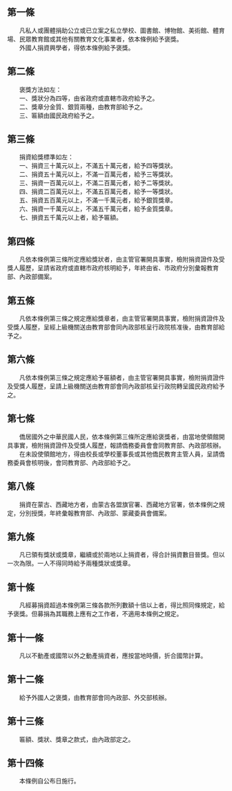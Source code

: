 第一條 
-------
　　凡私人或團體捐助公立或已立案之私立學校、圖書館、博物館、美術館、體育場、民眾教育館或其他有關教育文化事業者，依本條例給予褒獎。  
　　外國人捐資興學者，得依本條例給予褒獎。  


第二條 
-------
　　褒獎方法如左：  
　　一、獎狀分為四等，由省政府或直轄市政府給予之。  
　　二、獎章分金質、銀質兩種，由教育部給予之。  
　　三、匾額由國民政府給予之。  


第三條 
-------
　　捐資給獎標準如左：  
　　一、捐資三十萬元以上，不滿五十萬元者，給予四等獎狀。  
　　二、捐資五十萬元以上，不滿一百萬元者，給予三等獎狀。  
　　三、捐資一百萬元以上，不滿二百萬元者，給予二等獎狀。  
　　四、捐資二百萬元以上，不滿五百萬元者，給予一等獎狀。  
　　五、捐資五百萬元以上，不滿一千萬元者，給予銀質獎章。  
　　六、捐資一千萬元以上，不滿五千萬元者，給予金質獎章。  
　　七、損資五千萬元以上者，給予匾額。  


第四條 
-------
　　凡依本條例第三條所定應給獎狀者，由主管官署開具事實，檢附捐資證件及受獎人履歷，呈請省政府或直轄市政府核明給予，年終由省、市政府分別彙報教育部、內政部備案。  


第五條 
-------
　　凡依本條例第三條之規定應給獎章者，由主管官署開具事實，檢附捐資證件及受獎人履歷，呈經上級機關送由教育部會同內政部核呈行政院核准後，由教育部給予之。  


第六條 
-------
　　凡依本條例第三條之規定應給予匾額者，由主管官署開具事實，檢附捐資證件及受獎人履歷，呈請上級機關送由教育部會同內政部核呈行政院轉呈國民政府給予之。  


第七條 
-------
　　僑居國外之中華民國人民，依本條例第三條所定應給褒獎者，由當地使領館開具事實，檢附捐資證件及受獎人履歷，報請僑務委員會會同教育部、內政部核辦。  
　　在未設使領館地方，得由校長或學校董事長或其他僑民教育主管人員，呈請僑務委員會核明後，會同教育部、內政部給予之。  


第八條 
-------
　　捐資在蒙古、西藏地方者，由蒙古各盟旗官署、西藏地方官署，依本條例之規定，分別授獎，年終彙報教育部、內政部、蒙藏委員會備案。  


第九條 
-------
　　凡已領有獎狀或獎章，繼續或於兩地以上捐資者，得合計捐資數目晉獎。但以一次為限。一人不得同時給予兩種獎狀或獎章。  


第十條 
-------
　　凡經募捐資超過本條例第三條各款所列數額十倍以上者，得比照同條規定，給予褒獎。但募捐為其職務上應有之工作者，不適用本條例之規定。  


第十一條 
---------
　　凡以不動產或國幣以外之動產捐資者，應按當地時價，折合國幣計算。  


第十二條 
---------
　　給予外國人之褒獎，由教育部會同內政部、外交部核辦。  


第十三條 
---------
　　匾額、獎狀、獎章之款式，由內政部定之。  


第十四條 
---------
　　本條例自公布日施行。